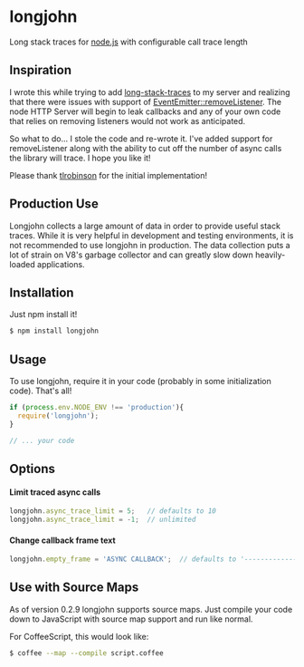 # longjohn

Long stack traces for [node.js](http://nodejs.org/) with configurable call trace length

## Inspiration

I wrote this while trying to add [long-stack-traces](https://github.com/tlrobinson/long-stack-traces) to my server and realizing that there were issues with support of [EventEmitter::removeListener](http://nodejs.org/api/events.html#events_emitter_removelistener_event_listener).  The node HTTP Server will begin to leak callbacks and any of your own code that relies on removing listeners would not work as anticipated.

So what to do...  I stole the code and re-wrote it.  I've added support for removeListener along with the ability to cut off the number of async calls the library will trace.  I hope you like it!

Please thank [tlrobinson](https://github.com/tlrobinson) for the initial implementation!

## Production Use

Longjohn collects a large amount of data in order to provide useful stack traces. While it is very helpful in
development and testing environments, it is not recommended to use longjohn in production. The data collection puts
a lot of strain on V8's garbage collector and can greatly slow down heavily-loaded applications.

## Installation

Just npm install it!

```bash
$ npm install longjohn
```

## Usage

To use longjohn, require it in your code (probably in some initialization code).  That's all!

```javascript
if (process.env.NODE_ENV !== 'production'){
  require('longjohn');
}

// ... your code
```

## Options

#### Limit traced async calls

```javascript
longjohn.async_trace_limit = 5;   // defaults to 10
longjohn.async_trace_limit = -1;  // unlimited
```

#### Change callback frame text

```javascript
longjohn.empty_frame = 'ASYNC CALLBACK';  // defaults to '---------------------------------------------'
```

## Use with Source Maps

As of version 0.2.9 longjohn supports source maps. Just compile your code down to
JavaScript with source map support and run like normal.

For CoffeeScript, this would look like:

```bash
$ coffee --map --compile script.coffee
```
